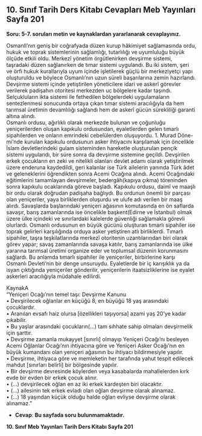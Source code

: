 ## 10. Sınıf Tarih Ders Kitabı Cevapları Meb Yayınları Sayfa 201

**Soru: 5-7. soruları metin ve kaynaklardan yararlanarak cevaplayınız.**

OsmanlI’nın geniş bir coğrafyada düzen kurup hâkimiyet sağlamasında ordu, hukuk ve toprak sistemlerinin sağlamlığı, tutarlılığı ve uyumluluğu büyük ölçüde etkili oldu. Merkezî yönetim örgütlenirken devşirme sistemi, taşradaki düzen sağlanırken de tımar sistemi uygulandı. Bu iki sistem, şeri ve örfi hukuk kurallarıyla uyum içinde işletilerek güçlü bir merkeziyetçi yapı oluşturuldu ve böylece Osmanlı’nın uzun süreli başarılarına zemin hazırlandı.  
 Devşirme sistemi içinde yetiştirilen yöneticilere idari ve askerî görevler verilerek padişahın otoritesi merkezden uc bölgelere kadar taşındı. Selçukluların ikta sistemi ile fethedilen bölgelerdeki uygulamaların sentezlenmesi sonucunda ortaya çıkan tımar sistemi aracılığıyla da hem tarımsal üretimin devamlılığı sağlandı hem de askerî gücün sürekliliği garanti altına alındı.  
 Osmanlı ordusu, ağırlıklı olarak merkezde bulunan ve çoğunluğu yeniçerilerden oluşan kapıkulu ordusundan, eyaletlerden gelen tımarlı sipahilerden ve onların emrindeki cebelülerden oluşuyordu. 1. Murad Döne- mi’nde kurulan kapıkulu ordusunun asker ihtiyacını karşılamak için öncelikle İslam devletlerindeki gulam sisteminden hareketle oluşturulan pençik sistemi uygulandı, bir süre sonra da devşirme sistemine geçildi. Devşirilen erkek çocukların en zeki ve nitelikli olanları devlet adamı olarak yetiştirilmek üzere enderuna kaydedildi, geri kalanlar ise Türk ailelerin yanında Türk âdet ve geleneklerini öğrendikten sonra Acemi Ocağına alındı. Acemi Ocağındaki eğitimlerini tamamlayan devşirmeler, bedergâh(kapıya çıkma) töreninden sonra kapıkulu ocaklarında göreve başladı. Kapıkulu ordusu, daimî ve maaşlı bir ordu olarak doğrudan padişaha bağlıydı. Bu ordunun önemli bir parçası olan yeniçeriler, yaya birliklerden oluşurdu ve ulufe adı verilen bir maaş alırdı. Savaşlarda başlarındaki yeniçeri ağasının komutasında en ön saflarda savaşır, barış zamanlarında ise öncelikle başkent(Edirne ve İstanbul) olmak üzere ülke içindeki ve sınırlardaki kalelerde güvenliği sağlamakla görevli olurlardı. Osmanlı ordusunun en büyük gücünü oluşturan tımarlı sipahiler ise toprak gelirleri karşılığında orduya asker yetiştiren atlı birliklerdi. Tımarlı sipahiler, taşra teşkilatlarında merkezî otoritenin uzantılarından biri olarak görev yapar; savaş zamanlarında savaşa katılır, barış zamanlarında ise ülke yararına tarımsal üretimi organize eder ve toplumsal düzenin korunmasını sağlardı. Bu anlamda tımarlı sipahiler ile yeniçeriler, birbirlerine karşı Osmanlı Devleti’nin bir denge unsuruydu. Eyaletlerde bir iç karışıklık ya da isyan çıktığında yeniçeriler gönderilir, yeniçerilerin itaatsizliklerine ise eyalet askerleri aracılığıyla müdahale edilirdi.

KaynakA  
 “Yeniçeri Ocağı’nın temel taşı: Devşirme Kanunu  
 • Devşirilecek oğlanlar en küçüğü 8, en büyüğü 18 yaş arasındaki çocuklardır.  
 • Aranılan evsafı haiz olursa [özellikleri taşıyorsa] azami yaş 20’ye kadar çıkabilir.  
 • Bu yaşlar arasındaki çocukların(…) tam sıhhate sahip olmaları devşirmelik için şarttır.  
 • Devşirme zamanla mukayyet [sınırlı] olmayıp Yeniçeri Ocağı’nı besleyen Acemi Oğlanlar Ocağı’nın ihtiyacına göre ve Yeniçeri Asker Ocağı’nın en büyük kumandanı olan yeniçeri ağasının bu ihtiyacı bildirmesiyle yapılır.  
 • Devşirme, ihtiyaca göre ve memleketin her tarafında yahut tespit edilecek mahdut [sınırları belirli] bir bölgesinde yapılır.  
 • Bir devşirme devresinde köylerden veya kasabalarda mahallelerden kırk evde bir evden bir erkek çocuk alınır.  
 • (…) devşirilecek oğlan en az iki erkek kardeşten biri olacaktır.  
 • (…) ailesinin tek erkek evladı olan oğlan devşirme olarak alınamaz.  
 • (…) 18 yaşından küçük olduğu halde oğlan evliyse devşirme olarak alınamaz.”

* **Cevap**: **Bu sayfada soru bulunmamaktadır.**

**10. Sınıf Meb Yayınları Tarih Ders Kitabı Sayfa 201**